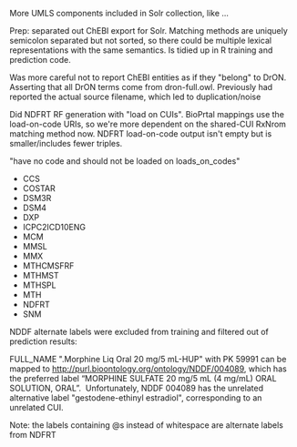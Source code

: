 More UMLS components included in Solr collection, like ...

Prep:  separated out ChEBI export for Solr.  Matching methods are uniquely semicolon separated but not sorted, so there could be multiple lexical representations with the same semantics.  Is tidied up in R training and prediction code.

Was more careful not to report ChEBI entities as if they "belong" to DrON.  Asserting that all DrON terms come from dron-full.owl.  Previously had reported the actual source filename, which led to duplication/noise

Did NDFRT RF generation with "load on CUIs".  BioPrtal mappings use the load-on-code URIs, so we're more dependent on the shared-CUI RxNrom matching method now.  NDFRT load-on-code output isn't empty but is smaller/includes fewer triples.

"have no code and should not be loaded on loads_on_codes"
- CCS
- COSTAR
- DSM3R
- DSM4
- DXP
- ICPC2ICD10ENG
- MCM
- MMSL
- MMX
- MTHCMSFRF
- MTHMST
- MTHSPL
- MTH
- NDFRT
- SNM

NDDF alternate labels were excluded from training and filtered out of prediction results:

FULL_NAME ".Morphine Liq Oral 20 mg/5 mL-HUP" with PK 59991 can be mapped to http://purl.bioontology.org/ontology/NDDF/004089, which has the preferred label “MORPHINE SULFATE 20 mg/5 mL (4 mg/mL) ORAL SOLUTION, ORAL”.  
Unfortunately, NDDF 004089 has the unrelated alternative label "gestodene-ethinyl estradiol", corresponding to an unrelated CUI.

Note:  the labels containing @s instead of whitespace are alternate labels from NDFRT
